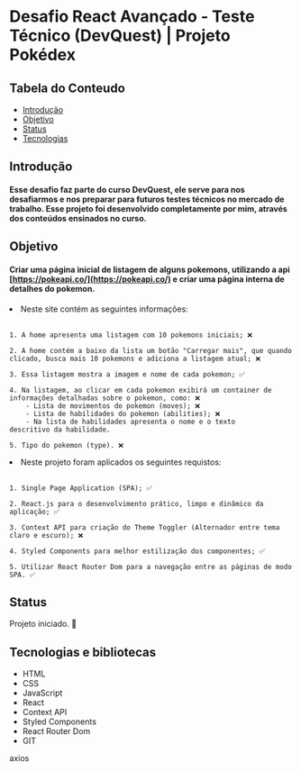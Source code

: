 # Desafio React Avançado - Teste Técnico (DevQuest) | Projeto Pokédex

## Tabela do Conteudo

<ul>
<li><a href="#introdução">Introdução</a></li>
<li><a href="#objetivo">Objetivo</a></li>
<li><a href="#status">Status</a></li>
<!-- <li><a href="#curiosidade">Curiosidade</a></li> -->
<li><a href="#tecnologias">Tecnologias</a></li>
</ul>

## Introdução

#### Esse desafio faz parte do curso DevQuest, ele serve para nos desafiarmos e nos preparar para futuros testes técnicos no mercado de trabalho. Esse projeto foi desenvolvido completamente por mim, através dos conteúdos ensinados no curso.

## Objetivo

#### Criar uma página inicial de listagem de alguns pokemons, utilizando a api [https://pokeapi.co/](https://pokeapi.co/) e criar uma página interna de detalhes do pokemon.

<li>Neste site contém as seguintes informações:<br><br>

    1. A home apresenta uma listagem com 10 pokemons iniciais; ❌

    2. A home contém a baixo da lista um botão "Carregar mais", que quando clicado, busca mais 10 pokemons e adiciona a listagem atual; ❌

    3. Essa listagem mostra a imagem e nome de cada pokemon; ✅

    4. Na listagem, ao clicar em cada pokemon exibirá um container de informações detalhadas sobre o pokemon, como: ❌
        - Lista de movimentos do pokemon (moves); ❌
        - Lista de habilidades do pokemon (abilities); ❌
        - Na lista de habilidades apresenta o nome e o texto
    descritivo da habilidade.

    5. Tipo do pokemon (type). ❌

<li>Neste projeto foram aplicados os seguintes requistos:<br><br>

    1. Single Page Application (SPA); ✅

    2. React.js para o desenvolvimento prático, limpo e dinâmico da aplicação; ✅
    
    3. Context API para criação do Theme Toggler (Alternador entre tema claro e escuro); ❌

    4. Styled Components para melhor estilização dos componentes; ✅
    
    5. Utilizar React Router Dom para a navegação entre as páginas de modo SPA. ✅


## Status

Projeto iniciado. 🥰

<!-- ### Layout Desktop / Mobile
<img src="./src/gif/projeto-funcionando.gif" alt="Gif do desafio funcionando em ambas as telas"> -->

<!-- ## Curiosidade

Este desafio me proporcionou muita satisfação ao concluí-lo. Além disso, pude observar a qualidade da estrutura e organização do código, que são ensinadas pelos professores do curso DevQuest no módulo de JavaScript. Consegui compreender todas as explicações sobre a construção do código e pude concluir as 3 solicitações, mantendo a estrutura original do código. -->

## Tecnologias e bibliotecas

- HTML
- CSS
- JavaScript
- React
- Context API
- Styled Components
- React Router Dom
- GIT

<!-- - [@vitejs/plugin-react](https://github.com/vitejs/vite-plugin-react/blob/main/packages/plugin-react/README.md) uses [Babel](https://babeljs.io/) for Fast Refresh
- [@vitejs/plugin-react-swc](https://github.com/vitejs/vite-plugin-react-swc) uses [SWC](https://swc.rs/) for Fast Refresh -->


axios